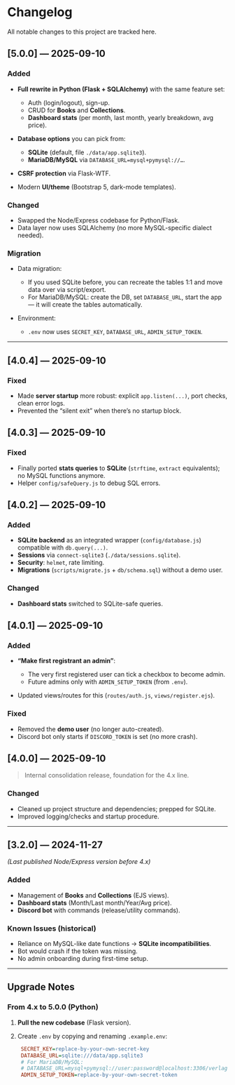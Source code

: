 # Changelog

All notable changes to this project are tracked here.

## \[5.0.0] — 2025-09-10

### Added

* **Full rewrite in Python (Flask + SQLAlchemy)** with the same feature set:

  * Auth (login/logout), sign-up.
  * CRUD for **Books** and **Collections**.
  * **Dashboard stats** (per month, last month, yearly breakdown, avg price).
* **Database options** you can pick from:

  * **SQLite** (default, file `./data/app.sqlite3`).
  * **MariaDB/MySQL** via `DATABASE_URL=mysql+pymysql://…`.
* **CSRF protection** via Flask-WTF.
* Modern **UI/theme** (Bootstrap 5, dark-mode templates).

### Changed

* Swapped the Node/Express codebase for Python/Flask.
* Data layer now uses SQLAlchemy (no more MySQL-specific dialect needed).

### Migration

* Data migration:

  * If you used SQLite before, you can recreate the tables 1:1 and move data over via script/export.
  * For MariaDB/MySQL: create the DB, set `DATABASE_URL`, start the app — it will create the tables automatically.
* Environment:

  * `.env` now uses `SECRET_KEY`, `DATABASE_URL`, `ADMIN_SETUP_TOKEN`.

---

## \[4.0.4] — 2025-09-10

### Fixed

* Made **server startup** more robust: explicit `app.listen(...)`, port checks, clean error logs.
* Prevented the “silent exit” when there’s no startup block.

## \[4.0.3] — 2025-09-10

### Fixed

* Finally ported **stats queries** to **SQLite** (`strftime`, `extract` equivalents); no MySQL functions anymore.
* Helper `config/safeQuery.js` to debug SQL errors.

## \[4.0.2] — 2025-09-10

### Added

* **SQLite backend** as an integrated wrapper (`config/database.js`) compatible with `db.query(...)`.
* **Sessions** via `connect-sqlite3` (`./data/sessions.sqlite`).
* **Security**: `helmet`, rate limiting.
* **Migrations** (`scripts/migrate.js` + `db/schema.sql`) without a demo user.

### Changed

* **Dashboard stats** switched to SQLite-safe queries.

## \[4.0.1] — 2025-09-10

### Added

* **“Make first registrant an admin”**:

  * The very first registered user can tick a checkbox to become admin.
  * Future admins only with `ADMIN_SETUP_TOKEN` (from `.env`).
* Updated views/routes for this (`routes/auth.js`, `views/register.ejs`).

### Fixed

* Removed the **demo user** (no longer auto-created).
* Discord bot only starts if `DISCORD_TOKEN` is set (no more crash).

## \[4.0.0] — 2025-09-10

> Internal consolidation release, foundation for the 4.x line.

### Changed

* Cleaned up project structure and dependencies; prepped for SQLite.
* Improved logging/checks and startup procedure.

---

## \[3.2.0] — 2024-11-27

*(Last published Node/Express version before 4.x)*

### Added

* Management of **Books** and **Collections** (EJS views).
* **Dashboard stats** (Month/Last month/Year/Avg price).
* **Discord bot** with commands (release/utility commands).

### Known Issues (historical)

* Reliance on MySQL-like date functions → **SQLite incompatibilities**.
* Bot would crash if the token was missing.
* No admin onboarding during first-time setup.

---

## Upgrade Notes

### From 4.x to 5.0.0 (Python)

1. **Pull the new codebase** (Flask version).
2. Create `.env` by copying and renaming `.example.env`:

   ```ini
    SECRET_KEY=replace-by-your-own-secret-key
    DATABASE_URL=sqlite:///data/app.sqlite3
    # For MariaDB/MySQL:
    # DATABASE_URL=mysql+pymysql://user:password@localhost:3306/verlagdb
    ADMIN_SETUP_TOKEN=replace-by-your-own-secret-token
   ```
